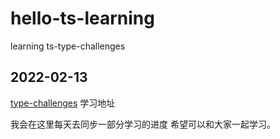 # hello-ts-learning
learning ts-type-challenges

## 2022-02-13

[type-challenges](https://github.com/type-challenges/type-challenges) 学习地址

我会在这里每天去同步一部分学习的进度 希望可以和大家一起学习。
